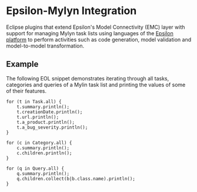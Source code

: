 Epsilon-Mylyn Integration
=========

Eclipse plugins that extend Epsilon's Model Connectivity (EMC) layer with support for managing Mylyn task lists using languages of the [Epsilon platform](http://www.eclipse.org/epsilon) to perform activities such as code generation, model validation and model-to-model transformation.

Example
-----------
The following EOL snippet demonstrates iterating through all tasks, categories and queries of a Mylin task list and printing the values of some of their features.

```
for (t in Task.all) {
	t.summary.println();
	t.creationDate.println();
	t.url.println();
	t.a_product.println();
	t.a_bug_severity.println();
}

for (c in Category.all) {
	c.summary.println();
	c.children.println();
}

for (q in Query.all) {
	q.summary.println();
	q.children.collect(b|b.class.name).println();
}
```
